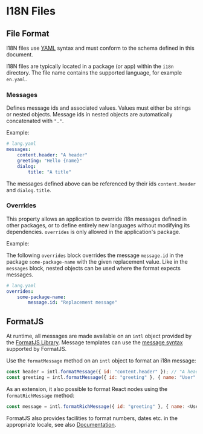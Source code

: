 # I18N Files

## File Format

I18N files use [YAML](https://yaml.org/) syntax and must conform to the schema defined in this document.

I18N files are typically located in a package (or app) within the `i18n` directory.
The file name contains the supported language, for example `en.yaml`.

### Messages

Defines message ids and associated values.
Values must either be strings or nested objects.
Message ids in nested objects are automatically concatenated with `"."`.

Example:

```yaml
# lang.yaml
messages:
    content.header: "A header"
    greeting: "Hello {name}"
    dialog:
        title: "A title"
```

The messages defined above can be referenced by their ids `content.header` and `dialog.title`.

### Overrides

This property allows an application to override i18n messages defined in other packages, or to define entirely new languages without modifying its dependencies.
`overrides` is only allowed in the application's package.

Example:

The following `overrides` block overrides the message `message.id` in the package `some-package-name` with the given replacement value.
Like in the `messages` block, nested objects can be used where the format expects messages.

```yaml
# lang.yaml
overrides:
    some-package-name:
        message.id: "Replacement message"
```

## FormatJS

At runtime, all messages are made available on an `intl` object provided by the [FormatJS Library](https://formatjs.io/).
Message templates can use the [message syntax](https://formatjs.github.io/docs/core-concepts/icu-syntax) supported by FormatJS.

Use the `formatMessage` method on an `intl` object to format an i18n message:

```js
const header = intl.formatMessage({ id: "content.header" }); // "A header"
const greeting = intl.formatMessage({ id: "greeting" }, { name: "User" }); // "Hello User"
```

As an extension, it also possible to format React nodes using the `formatRichMessage` method:

```js
const message = intl.formatRichMessage({ id: "greeting" }, { name: <UserName /> });
```

FormatJS also provides facilities to format numbers, dates etc. in the appropriate locale, see also [Documentation](https://formatjs.github.io/docs/intl/#intlshape).
